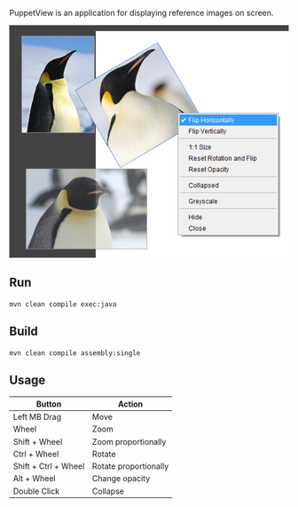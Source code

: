PuppetView is an application for displaying reference images on screen.

![](./screenshot.png)

## Run

```
mvn clean compile exec:java
```

## Build

```
mvn clean compile assembly:single
```

## Usage

| Button               | Action |
|----------------------| --- |
| Left MB Drag         | Move |
| Wheel                | Zoom |
| Shift + Wheel        | Zoom proportionally |
| Ctrl + Wheel         | Rotate |
| Shift + Ctrl + Wheel | Rotate proportionally |
| Alt + Wheel          | Change opacity |
| Double Click         | Collapse |
